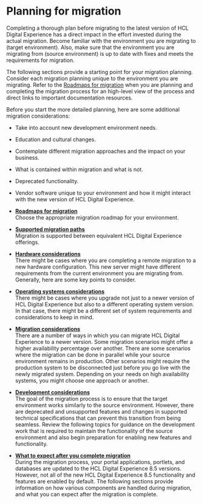 # Planning for migration

Completing a thorough plan before migrating to the latest version of HCL Digital Experience has a direct impact in the effort invested during the actual migration. Become familiar with the environment you are migrating to (target environment). Also, make sure that the environment you are migrating from (source environment) is up to date with fixes and meets the requirements for migration.

The following sections provide a starting point for your migration planning. Consider each migration planning unique to the environment you are migrating. Refer to the [Roadmaps for migration](../../../../deployment/manage/migrate/planning_migration/rm_migration/index.md) when you are planning and completing the migration process for an high-level view of the process and direct links to important documentation resources.

Before you start the more detailed planning, here are some additional migration considerations:

-   Take into account new development environment needs.
-   Education and cultural changes.
-   Contemplate different migration approaches and the impact on your business.
-   What is contained within migration and what is not.
-   Deprecated functionality.
-   Vendor software unique to your environment and how it might interact with the new version of HCL Digital Experience.

-   **[Roadmaps for migration](rm_migration/index.md)**<br>
Choose the appropriate migration roadmap for your environment.
-   **[Supported migration paths](mig_plan_supported_paths.md)**  
Migration is supported between equivalent HCL Digital Experience offerings.
-   **[Hardware considerations](mig_plan_hardware.md)**  
 There might be cases where you are completing a remote migration to a new hardware configuration. This new server might have different requirements from the current environment you are migrating from. Generally, here are some key points to consider.
-   **[Operating systems considerations](mig_plan_operating_systems.md)**  
 There might be cases where you upgrade not just to a newer version of HCL Digital Experience but also to a different operating system version. In that case, there might be a different set of system requirements and considerations to keep in mind.
-   **[Migration considerations](migration_consideration/index.md)**  
There are a number of ways in which you can migrate HCL Digital Experience to a newer version. Some migration scenarios might offer a higher availability percentage over another. There are some scenarios where the migration can be done in parallel while your source environment remains in production. Other scenarios might require the production system to be disconnected just before you go live with the newly migrated system. Depending on your needs on high availability systems, you might choose one approach or another.
-   **[Development considerations](dev_consideration/index.md)**  
The goal of the migration process is to ensure that the target environment works similarly to the source environment. However, there are deprecated and unsupported features and changes in supported technical specifications that can prevent this transition from being seamless. Review the following topics for guidance on the development work that is required to maintain the functionality of the source environment and also begin preparation for enabling new features and functionality.
-   **[What to expect after you complete migration](mig_plan_expectations/index.md)**  
During the migration process, your portal applications, portlets, and databases are updated to the HCL Digital Experience 8.5 versions. However, not all of the new HCL Digital Experience 8.5 functionality and features are enabled by default. The following sections provide information on how various components are handled during migration, and what you can expect after the migration is complete.


<!-- ???+ info "Related information" 


[Unsupported features for HCL Digital Experience 8.5 and 9.0](../reference/intr_depc.md)

[HCL Portal V8.5 and V8.0 detailed system requirements](https://support.hcltechsw.com/csm?id=kb_article&sysparm_article=KB0013514&sys_kb_id=ba230c701b983c50f37655352a4bcb29) -->

